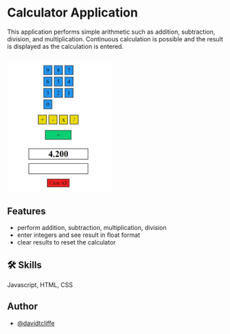# Calculator Application

This application performs simple arithmetic such as addition, subtraction, division, and multiplication. Continuous calculation is possible and the result is displayed as the calculation is entered.


## 

<img src="calculator-screenshot.jpg" alt="Screenshot Missing" height="300">

## Features

- perform addition, subtraction, multiplication, division
- enter integers and see result in float format
- clear results to reset the calculator


## 🛠 Skills
Javascript, HTML, CSS


## Author
- [@davidtcliffe](https://github.com/davidcliffe)
